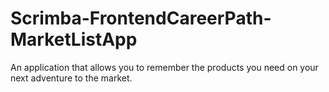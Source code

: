 # Scrimba-FrontendCareerPath-MarketListApp
An application that allows you to remember the products you need on your next adventure to the market.
